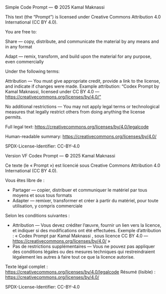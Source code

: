Simple Code Prompt — © 2025 Kamal Maknassi

This text (the “Prompt”) is licensed under Creative Commons Attribution 4.0 International (CC BY 4.0).

You are free to:

Share — copy, distribute, and communicate the material by any means and in any format

Adapt — remix, transform, and build upon the material for any purpose, even commercially

Under the following terms:

Attribution — You must give appropriate credit, provide a link to the license, and indicate if changes were made. Example attribution: “Codex Prompt by Kamal Maknassi, licensed under CC BY 4.0 — https://creativecommons.org/licenses/by/4.0/”

No additional restrictions — You may not apply legal terms or technological measures that legally restrict others from doing anything the license permits.

Full legal text: https://creativecommons.org/licenses/by/4.0/legalcode

Human-readable summary: https://creativecommons.org/licenses/by/4.0/

SPDX-License-Identifier: CC-BY-4.0






Version VF
Codex Prompt — © 2025 Kamal Maknassi

Ce texte (le « Prompt ») est licencié sous Creative Commons Attribution 4.0 International (CC BY 4.0).

Vous êtes libre de :

- Partager — copier, distribuer et communiquer le matériel par tous moyens et sous tous formats
- Adapter — remixer, transformer et créer à partir du matériel, pour toute utilisation, y compris commerciale

Selon les conditions suivantes :

- Attribution — Vous devez créditer l’œuvre, fournir un lien vers la licence, et indiquer si des modifications ont été effectuées.
  Exemple d’attribution : « Codex Prompt par Kamal Maknassi , sous licence CC BY 4.0 — https://creativecommons.org/licenses/by/4.0/ »
- Pas de restrictions supplémentaires — Vous ne pouvez pas appliquer des conditions légales ou des mesures techniques qui restreindraient
  légalement les autres à faire tout ce que la licence autorise.

Texte légal complet : https://creativecommons.org/licenses/by/4.0/legalcode
Résumé (lisible) : https://creativecommons.org/licenses/by/4.0/

SPDX-License-Identifier: CC-BY-4.0
